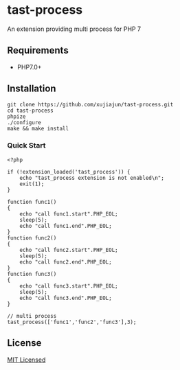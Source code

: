 # tast-process
An extension providing multi process for PHP 7

## Requirements

- PHP7.0+


## Installation

```
git clone https://github.com/xujiajun/tast-process.git
cd tast-process
phpize
./configure
make && make install
```

### Quick Start

```
<?php

if (!extension_loaded('tast_process')) {
    echo "tast_process extension is not enabled\n";
    exit(1);
}

function func1()
{
    echo "call func1.start".PHP_EOL;
    sleep(5);
    echo "call func1.end".PHP_EOL;
}
function func2()
{
    echo "call func2.start".PHP_EOL;
    sleep(5);
    echo "call func2.end".PHP_EOL;
}
function func3()
{
    echo "call func3.start".PHP_EOL;
    sleep(5);
    echo "call func3.end".PHP_EOL;
}

// multi process 
tast_process(['func1','func2','func3'],3);
```


## License
[MIT Licensed](http://www.opensource.org/licenses/MIT)
